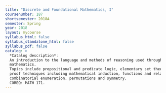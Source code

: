 ```yaml
---
title: "Discrete and Foundational Mathematics, I"
coursenumber: 187
shortsemester: 2018A
semester: Spring
year: 2018
layout: mycourse
syllabus_html: false
syllabus_standalone_html: false
syllabus_pdf: false
catalog: >
  *Catalog description*:
  An introduction to the language and methods of reasoning used throughout
  mathematics.
  Topics include propositional and predicate logic, elementary set theory,
  proof techniques including mathematical induction, functions and relations,
  combinatorial enumeration, permutations and symmetry.
  COREQ: MATH 171.
---
```

